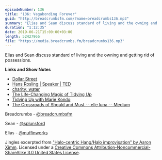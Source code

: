 ```yaml
---
episodeNumber: 136
title: "136: Vagabonding Forever"
guid: "http://breadcrumbsfm.com/?name=breadcrumbs136.mp3"
summary: "Elias and Sean discuss standard of living and the owning and getting rid of possessions."
duration: "1:12:35"
date: 2019-06-21T15:00:00+03:00
length: 52427966
file: "https://media.breadcrumbs.fm/breadcrumbs136.mp3"
---
```

Elias and Sean discuss standard of living and the owning and getting rid of possessions.

**Links and Show Notes**
- [Dollar Street](https://www.gapminder.org/dollar-street/matrix)
- [Hans Rosling | Speaker | TED](https://www.ted.com/speakers/hans_rosling)
- [charity: water](https://www.charitywater.org/)
- [The Life-Changing Magic of Tidying Up](http://www.amazon.com/dp/B00KK0PICK/?tag=breadcrumbsfm-20)
- [Tidying Up with Marie Kondo](https://www.netflix.com/title/80209379?s=i&trkid=13752289)
- [The Crossroads of Should and Must -- elle luna -- Medium](https://medium.com/@elleluna/the-crossroads-of-should-and-must-90c75eb7c5b0)

Breadcrumbs - [@breadcrumbsfm](https://twitter.com/breadcrumbsfm)

Sean - [@splunsford](https://twitter.com/splunsford)

Elias - [@muffinworks](https://twitter.com/muffinworks)

Jingles excerpted from ["Halo-centric Hang/Halo improvisation" by Aaron Ximm](http://freemusicarchive.org/music/aaron_ximm/handpans_and_the_hang/). Licensed under a [Creative Commons Attribution-Noncommercial-ShareAlike 3.0 United States License](http://creativecommons.org/licenses/by-nc-sa/3.0/us/).